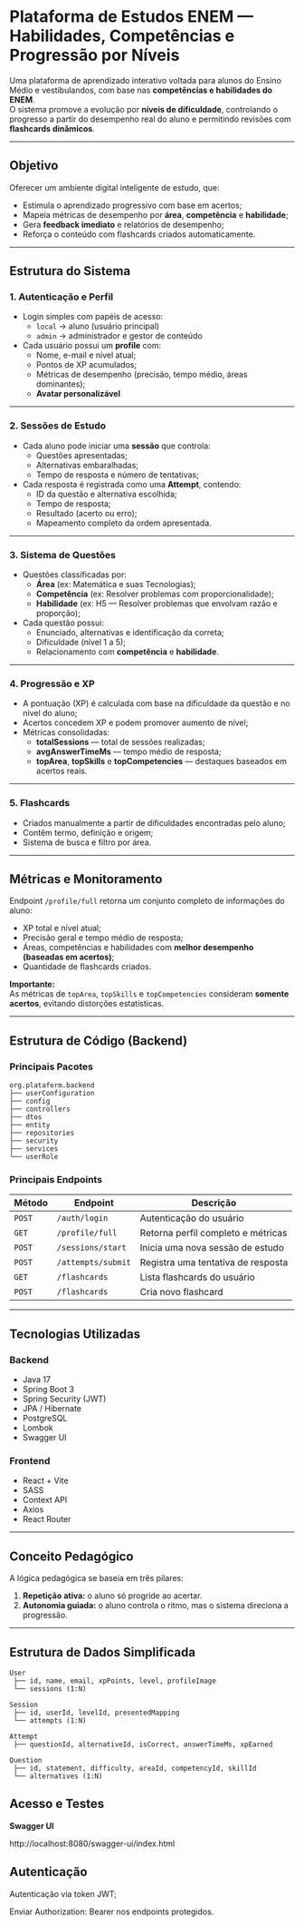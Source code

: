 # Plataforma de Estudos ENEM — Habilidades, Competências e Progressão por Níveis

Uma plataforma de aprendizado interativo voltada para alunos do Ensino Médio e vestibulandos, com base nas **competências e habilidades do ENEM**.  
O sistema promove a evolução por **níveis de dificuldade**, controlando o progresso a partir do desempenho real do aluno e permitindo revisões com **flashcards dinâmicos**.

---

## Objetivo

Oferecer um ambiente digital inteligente de estudo, que:
- Estimula o aprendizado progressivo com base em acertos;
- Mapeia métricas de desempenho por **área**, **competência** e **habilidade**;
- Gera **feedback imediato** e relatórios de desempenho;
- Reforça o conteúdo com flashcards criados automaticamente.

---

## Estrutura do Sistema

### **1. Autenticação e Perfil**
- Login simples com papéis de acesso:
    - `local` → aluno (usuário principal)
    - `admin` → administrador e gestor de conteúdo
- Cada usuário possui um **profile** com:
    - Nome, e-mail e nível atual;
    - Pontos de XP acumulados;
    - Métricas de desempenho (precisão, tempo médio, áreas dominantes);
    - **Avatar personalizável**

---

### **2. Sessões de Estudo**
- Cada aluno pode iniciar uma **sessão** que controla:
    - Questões apresentadas;
    - Alternativas embaralhadas;
    - Tempo de resposta e número de tentativas;
- Cada resposta é registrada como uma **Attempt**, contendo:
    - ID da questão e alternativa escolhida;
    - Tempo de resposta;
    - Resultado (acerto ou erro);
    - Mapeamento completo da ordem apresentada.

---

### **3. Sistema de Questões**
- Questões classificadas por:
    - **Área** (ex: Matemática e suas Tecnologias);
    - **Competência** (ex: Resolver problemas com proporcionalidade);
    - **Habilidade** (ex: H5 — Resolver problemas que envolvam razão e proporção);
- Cada questão possui:
    - Enunciado, alternativas e identificação da correta;
    - Dificuldade (nível 1 a 5);
    - Relacionamento com **competência** e **habilidade**.

---

### **4. Progressão e XP**
- A pontuação (XP) é calculada com base na dificuldade da questão e no nível do aluno;
- Acertos concedem XP e podem promover aumento de nível;
- Métricas consolidadas:
    - **totalSessions** — total de sessões realizadas;
    - **avgAnswerTimeMs** — tempo médio de resposta;
    - **topArea**, **topSkills** e **topCompetencies** — destaques baseados em acertos reais.

---

### **5. Flashcards**
- Criados manualmente a partir de dificuldades encontradas pelo aluno;
- Contêm termo, definição e origem;
- Sistema de busca e filtro por área.

---

## Métricas e Monitoramento

Endpoint `/profile/full` retorna um conjunto completo de informações do aluno:
- XP total e nível atual;
- Precisão geral e tempo médio de resposta;
- Áreas, competências e habilidades com **melhor desempenho (baseadas em acertos)**;
- Quantidade de flashcards criados.

**Importante:**  
As métricas de `topArea`, `topSkills` e `topCompetencies` consideram **somente acertos**, evitando distorções estatísticas.

---

## Estrutura de Código (Backend)

### **Principais Pacotes**

```tree
org.plataform.backend
├── userConfiguration
├── config
├── controllers
├── dtos
├── entity
├── repositories
├── security
├── services
└── userRole
```

### **Principais Endpoints**
| Método | Endpoint | Descrição |
|--------|-----------|-----------|
| `POST` | `/auth/login` | Autenticação do usuário |
| `GET` | `/profile/full` | Retorna perfil completo e métricas |
| `POST` | `/sessions/start` | Inicia uma nova sessão de estudo |
| `POST` | `/attempts/submit` | Registra uma tentativa de resposta |
| `GET` | `/flashcards` | Lista flashcards do usuário |
| `POST` | `/flashcards` | Cria novo flashcard |

---

## Tecnologias Utilizadas

### **Backend**
- Java 17
- Spring Boot 3
- Spring Security (JWT)
- JPA / Hibernate
- PostgreSQL
- Lombok
- Swagger UI

### **Frontend**
- React + Vite
- SASS
- Context API
- Axios
- React Router

---

## Conceito Pedagógico

A lógica pedagógica se baseia em três pilares:
1. **Repetição ativa:** o aluno só progride ao acertar.
3. **Autonomia guiada:** o aluno controla o ritmo, mas o sistema direciona a progressão.

---

## Estrutura de Dados Simplificada

```tree
User
 ├── id, name, email, xpPoints, level, profileImage
 └── sessions (1:N)

Session
 ├── id, userId, levelId, presentedMapping
 └── attempts (1:N)

Attempt
 ├── questionId, alternativeId, isCorrect, answerTimeMs, xpEarned

Question
 ├── id, statement, difficulty, areaId, competencyId, skillId
 └── alternatives (1:N)
```

## Acesso e Testes
**Swagger UI**

http://localhost:8080/swagger-ui/index.html

## Autenticação

Autenticação via token JWT;

Enviar Authorization: Bearer <token> nos endpoints protegidos.